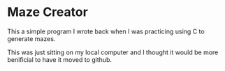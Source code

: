 # Maze Creator

This a simple program I wrote back when I was practicing using C to generate mazes.

This was just sitting on my local computer and I thought it would be more benificial to have it moved to github.
